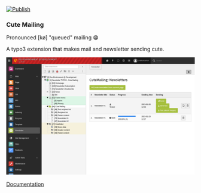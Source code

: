 [![Publish](https://github.com/undkonsorten/typo3-cute-mailing/actions/workflows/publish.yml/badge.svg?branch=main)](https://github.com/undkonsorten/typo3-cute-mailing/actions/workflows/publish.yml)
### Cute Mailing

Pronounced [kø] "queued" mailing :grin:

A typo3 extension that makes mail and newsletter sending cute.

![cute_mail](./Documentation/Images/Build/NewsletterModule.png)

[Documentation](./Documentation/Index.rst)
